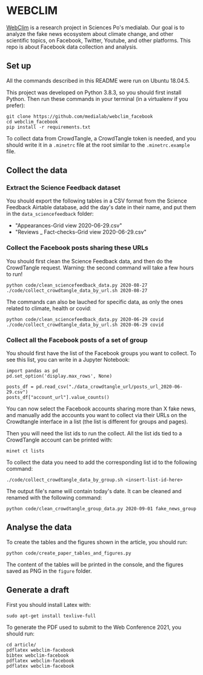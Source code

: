 # WEBCLIM

[WebClim](https://medialab.sciencespo.fr/activites/webclim/) is a research project in Sciences Po's medialab. Our goal is to analyze the fake news ecosystem about climate change, and other scientific topics, on Facebook, Twitter, Youtube, and other platforms. This repo is about Facebook data collection and analysis.

## Set up

All the commands described in this README were run on Ubuntu 18.04.5.

This project was developed on Python 3.8.3, so you should first install Python. Then run these commands in your terminal (in a virtualenv if you prefer):

```
git clone https://github.com/medialab/webclim_facebook
cd webclim_facebook
pip install -r requirements.txt
```

To collect data from CrowdTangle, a CrowdTangle token is needed, and you should write it in a `.minetrc` file at the root similar to the `.minetrc.example` file.

## Collect the data

### Extract the Science Feedback dataset

You should export the following tables in a CSV format from the Science Feedback Airtable database, add the day's date in their name, and put them in the `data_sciencefeedback` folder:
* "Appearances-Grid view 2020-06-29.csv"
* "Reviews _ Fact-checks-Grid view 2020-06-29.csv"

### Collect the Facebook posts sharing these URLs

You should first clean the Science Feedback data, and then do the CrowdTangle request. Warning: the second command will take a few hours to run!
```
python code/clean_sciencefeedback_data.py 2020-08-27
./code/collect_crowdtangle_data_by_url.sh 2020-08-27
```

The commands can also be lauched for specific data, as only the ones related to climate, health or covid:
```
python code/clean_sciencefeedback_data.py 2020-06-29 covid
./code/collect_crowdtangle_data_by_url.sh 2020-06-29 covid
```

### Collect all the Facebook posts of a set of group

You should first have the list of the Facebook groups you want to collect. To see this list, you can write in a Jupyter Notebook:

```
import pandas as pd
pd.set_option('display.max_rows', None)

posts_df = pd.read_csv("./data_crowdtangle_url/posts_url_2020-06-29.csv")
posts_df["account_url"].value_counts()
```

You can now select the Facebook accounts sharing more than X fake news, and manually add the accounts you want to collect via their URLs on the Crowdtangle interface in a list (the list is different for groups and pages).

Then you will need the list ids to run the collect. All the list ids tied to a CrowdTangle account can be printed with:

```
minet ct lists
```

To collect the data you need to add the corresponding list id to the following command:

```
./code/collect_crowdtangle_data_by_group.sh <insert-list-id-here>
```

The output file's name will contain today's date. It can be cleaned and renamed with the following command:
```
python code/clean_crowdtangle_group_data.py 2020-09-01 fake_news_group
```

## Analyse the data

To create the tables and the figures shown in the article, you should run:

```
python code/create_paper_tables_and_figures.py
```

The content of the tables will be printed in the console, and the figures saved as PNG in the `figure` folder.


## Generate a draft

First you should install Latex with:

```
sudo apt-get install texlive-full
```

To generate the PDF used to submit to the Web Conference 2021, you should run:

```
cd article/
pdflatex webclim-facebook
bibtex webclim-facebook
pdflatex webclim-facebook
pdflatex webclim-facebook
```
